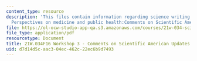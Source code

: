 ```yaml
---
content_type: resource
description: 'This files contain information regarding science writing and new media:
  Perspectives on medicine and public health:Comments on Scientific American Updates.'
file: https://ol-ocw-studio-app-qa.s3.amazonaws.com/courses/21w-034-science-writing-and-new-media-perspectives-on-medicine-and-public-health-fall-2016/d7d14d5caac304ec462c22ec6b9d7493_MIT21W_034F16_Workshop3.pdf
file_type: application/pdf
resourcetype: Document
title: 21W.034F16 Workshop 3 - Comments on Scientific American Updates
uid: d7d14d5c-aac3-04ec-462c-22ec6b9d7493
---
```

